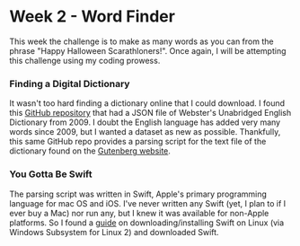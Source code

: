 # Week 2 - Word Finder
This week the challenge is to make as many words as you can from the phrase "Happy Halloween Scarathloners!". Once again, I will be attempting this challenge using my coding prowess.

### Finding a Digital Dictionary
It wasn't too hard finding a dictionary online that I could download. I found this [GitHub repository](https://github.com/matthewreagan/WebstersEnglishDictionary) that had a JSON file of Webster's Unabridged English Dictionary from 2009. I doubt the English language has added very many words since 2009, but I wanted a dataset as new as possible. Thankfully, this same GitHub repo provides a parsing script for the text file of the dictionary found on the [Gutenberg website](https://www.gutenberg.org/ebooks/29765).

### You Gotta Be Swift
The parsing script was written in Swift, Apple's primary programming language for mac OS and iOS. I've never written any Swift (yet, I plan to if I ever buy a Mac) nor run any, but I knew it was available for non-Apple platforms. So I found a [guide](https://itsfoss.com/use-swift-linux/) on downloading/installing Swift on Linux (via Windows Subsystem for Linux 2) and downloaded Swift.

